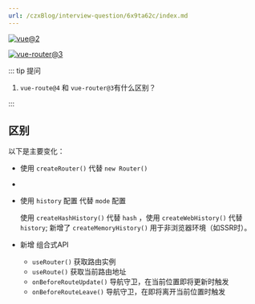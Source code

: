 ```yaml
---
url: /czxBlog/interview-question/6x9ta62c/index.md
---
```

[![vue@2](https://img.shields.io/badge/vue-%403-brightgreen)](https://cn.vuejs.org/)

[![vue-router@3](https://img.shields.io/badge/vue--router-%404-brightgreen)](https://v3.router.vuejs.org/zh/)

::: tip 提问

1. `vue-route@4` 和 `vue-router@3`有什么区别？

:::

## 区别

以下是主要变化：

* 使用 `createRouter()` 代替 `new Router()`

*

* 使用 `history` 配置 代替 `mode` 配置

  使用 `createHashHistory()` 代替 `hash` ，使用 `createWebHistory()` 代替 `history`;
  新增了 `createMemoryHistory()` 用于非浏览器环境（如SSR时）。

* 新增 组合式API

  * `useRouter()` 获取路由实例
  * `useRoute()` 获取当前路由地址
  * `onBeforeRouteUpdate()` 导航守卫，在当前位置即将更新时触发
  * `onBeforeRouteLeave()` 导航守卫，在即将离开当前位置时触发
